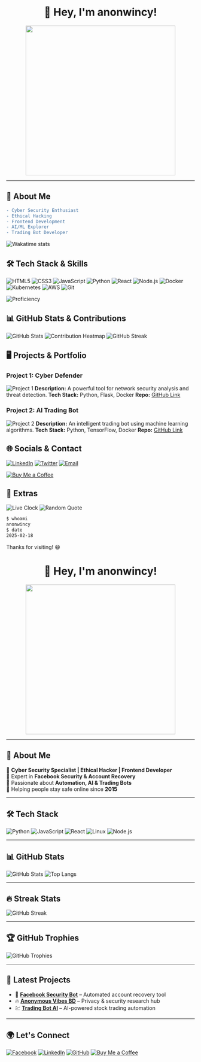 
<h1 align="center">👾 Hey, I'm anonwincy! </h1>
<p align="center">
  <img src="https://media.giphy.com/media/YQitE4YNQNahy/giphy.gif?cid=790b7611xqzgqs8kyw15df7vuwnda0bhkyzm4joejav1llwu&ep=v1_gifs_search&rid=giphy.gif&ct=g" width="400px">
</p>

---

## 🚀 About Me

```diff
- Cyber Security Enthusiast
- Ethical Hacking
- Frontend Development
- AI/ML Explorer
- Trading Bot Developer
```

![Wakatime stats](https://github-readme-stats.vercel.app/api/wakatime?username=anonwincy)

## 🛠 Tech Stack & Skills

![HTML5](https://img.shields.io/badge/-HTML5-E34F26?style=flat-square&logo=html5&logoColor=white)
![CSS3](https://img.shields.io/badge/-CSS3-1572B6?style=flat-square&logo=css3)
![JavaScript](https://img.shields.io/badge/-JavaScript-F7DF1E?style=flat-square&logo=javascript&logoColor=black)
![Python](https://img.shields.io/badge/-Python-3776AB?style=flat-square&logo=python&logoColor=white)
![React](https://img.shields.io/badge/-React-61DAFB?style=flat-square&logo=react&logoColor=black)
![Node.js](https://img.shields.io/badge/-Node.js-339933?style=flat-square&logo=node.js&logoColor=white)
![Docker](https://img.shields.io/badge/-Docker-2496ED?style=flat-square&logo=docker&logoColor=white)
![Kubernetes](https://img.shields.io/badge/-Kubernetes-326CE5?style=flat-square&logo=kubernetes&logoColor=white)
![AWS](https://img.shields.io/badge/-AWS-232F3E?style=flat-square&logo=amazon-aws)
![Git](https://img.shields.io/badge/-Git-F05032?style=flat-square&logo=git&logoColor=white)

![Proficiency](https://github-readme-stats.vercel.app/api/top-langs/?username=anonwincy&layout=compact&theme=radical)

## 📊 GitHub Stats & Contributions

![GitHub Stats](https://github-readme-stats.vercel.app/api?username=anonwincy&show_icons=true&theme=radical)
![Contribution Heatmap](https://activity-graph.herokuapp.com/graph?username=anonwincy&theme=react-dark)
![GitHub Streak](https://github-readme-streak-stats.herokuapp.com/?user=anonwincy&theme=radical)

## 🖥 Projects & Portfolio

### Project 1: Cyber Defender
![Project 1](https://your-project-image-url-here)
**Description:** A powerful tool for network security analysis and threat detection.
**Tech Stack:** Python, Flask, Docker
**Repo:** [GitHub Link](#)

### Project 2: AI Trading Bot
![Project 2](https://your-project-image-url-here)
**Description:** An intelligent trading bot using machine learning algorithms.
**Tech Stack:** Python, TensorFlow, Docker
**Repo:** [GitHub Link](#)

## 🌐 Socials & Contact

[![LinkedIn](https://img.shields.io/badge/-LinkedIn-0077B5?style=flat-square&logo=linkedin&logoColor=white)](https://www.linkedin.com/in/anonwincy)
[![Twitter](https://img.shields.io/badge/-Twitter-1DA1F2?style=flat-square&logo=twitter&logoColor=white)](https://twitter.com/anonwincy)
[![Email](https://img.shields.io/badge/-Email-D14836?style=flat-square&logo=gmail&logoColor=white)](mailto:anonwincy@example.com)

[![Buy Me a Coffee](https://img.shields.io/badge/-Buy%20Me%20a%20Coffee-FFDD00?style=flat-square&logo=buy-me-a-coffee&logoColor=black)](https://www.buymeacoffee.com/anonwincy)

## 🎨 Extras

![Live Clock](https://img.shields.io/badge/Dynamic%20Clock-15:39:30%20UTC-FF5722?style=flat-square&logo=clock)
![Random Quote](https://quotes-github-readme.vercel.app/api?type=horizontal&theme=radical)

```bash
$ whoami
anonwincy
$ date
2025-02-18
```

Thanks for visiting! 😄











<h1 align="center">👾 Hey, I'm anonwincy! </h1>
<p align="center">
  <img src="https://media.giphy.com/media/YQitE4YNQNahy/giphy.gif?cid=790b7611xqzgqs8kyw15df7vuwnda0bhkyzm4joejav1llwu&ep=v1_gifs_search&rid=giphy.gif&ct=g" width="400px">
</p>

---

## 🚀 About Me
🔹 **Cyber Security Specialist | Ethical Hacker | Frontend Developer**  
🔹 Expert in **Facebook Security & Account Recovery**  
🔹 Passionate about **Automation, AI & Trading Bots**  
🔹 Helping people stay safe online since **2015**  

---

## 🛠 Tech Stack
![Python](https://img.shields.io/badge/Python-3776AB?style=for-the-badge&logo=python&logoColor=white)
![JavaScript](https://img.shields.io/badge/JavaScript-F7DF1E?style=for-the-badge&logo=javascript&logoColor=black)
![React](https://img.shields.io/badge/React-61DAFB?style=for-the-badge&logo=react&logoColor=black)
![Linux](https://img.shields.io/badge/Linux-FCC624?style=for-the-badge&logo=linux&logoColor=black)
![Node.js](https://img.shields.io/badge/Node.js-339933?style=for-the-badge&logo=node.js&logoColor=white)

---

## 📊 GitHub Stats
![GitHub Stats](https://github-readme-stats.vercel.app/api?username=anonwincy&show_icons=true&theme=radical)
![Top Langs](https://github-readme-stats.vercel.app/api/top-langs/?username=anonwincy&layout=compact&theme=radical)

---

## 🔥 Streak Stats
![GitHub Streak](https://github-readme-streak-stats.herokuapp.com/?user=anonwincy&theme=dark&fire=red)

---

## 🏆 GitHub Trophies
![GitHub Trophies](https://github-profile-trophy.vercel.app/?username=anonwincy&theme=radical&no-bg=true&no-frame=true&column=3)

---

## 🎯 Latest Projects
- 🚀 **[Facebook Security Bot](https://github.com/anonwincy/fb-security-bot)** – Automated account recovery tool
- 🔥 **[Anonymous Vibes BD](https://github.com/anonwincy/anon-vibes-bd)** – Privacy & security research hub
- 💹 **[Trading Bot AI](https://github.com/anonwincy/trading-bot-ai)** – AI-powered stock trading automation

---

## 🌍 Let's Connect
[![Facebook](https://img.shields.io/badge/Facebook-1877F2?style=for-the-badge&logo=facebook&logoColor=white)](https://facebook.com/anonwincy)
[![LinkedIn](https://img.shields.io/badge/LinkedIn-0A66C2?style=for-the-badge&logo=linkedin&logoColor=white)](https://linkedin.com/in/anonwincy)
[![GitHub](https://img.shields.io/badge/GitHub-100000?style=for-the-badge&logo=github&logoColor=white)](https://github.com/anonwincy)
[![Buy Me a Coffee](https://img.shields.io/badge/Buy%20Me%20a%20Coffee-Support-orange?style=for-the-badge&logo=buy-me-a-coffee&logoColor=white)](https://www.buymeacoffee.com/anonwincy)
